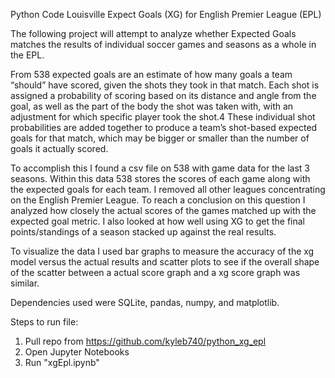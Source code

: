 Python Code Louisville Expect Goals (XG) for English Premier League (EPL)

The following project will attempt to analyze whether Expected Goals matches the results of individual soccer games and seasons as a whole in the EPL.

From 538 expected goals are an estimate of how many goals a team “should” have scored, given the shots they took in that match. Each shot is assigned a probability of scoring based on its distance and angle from the goal, as well as the part of the body the shot was taken with, with an adjustment for which specific player took the shot.4 These individual shot probabilities are added together to produce a team’s shot-based expected goals for that match, which may be bigger or smaller than the number of goals it actually scored.

To accomplish this I found a csv file on 538 with game data for the last 3 seasons.   Within this data 538 stores the scores of each game along with the expected goals for each team.  I removed all other leagues concentrating on the English Premier League.  To reach a conclusion on this question I analyzed how closely the actual scores of the games matched up with the expected goal metric.  I also looked at how well using XG to get the final points/standings of a season stacked up against the real results.  

To visualize the data I used bar graphs to measure the accuracy of the xg model versus the actual results and scatter plots to see if the overall shape of the scatter between a actual score graph and a xg score graph was similar.  

Dependencies used were SQLite, pandas, numpy, and matplotlib.

Steps to run file:

1. Pull repo from https://github.com/kyleb740/python_xg_epl
2. Open Jupyter Notebooks
3. Run "xgEpl.ipynb"
